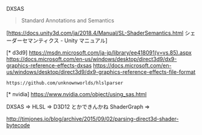 DXSAS
> Standard Annotations and Semantics

[https://docs.unity3d.com/ja/2018.4/Manual/SL-ShaderSemantics.html シェーダーセマンティクス - Unity マニュアル]


[* d3d9]
	https://msdn.microsoft.com/ja-jp/library/ee418091(v=vs.85).aspx
	https://docs.microsoft.com/en-us/windows/desktop/direct3d9/dx9-graphics-reference-effects-dxsas
	https://docs.microsoft.com/en-us/windows/desktop/direct3d9/dx9-graphics-reference-effects-file-format

	https://github.com/unknownworlds/hlslparser

[* nvidia]
	https://www.nvidia.com/object/using_sas.html


DXSAS => 
    HLSL => D3D12 とかできんかね
ShaderGraph =>

http://timjones.io/blog/archive/2015/09/02/parsing-direct3d-shader-bytecode
